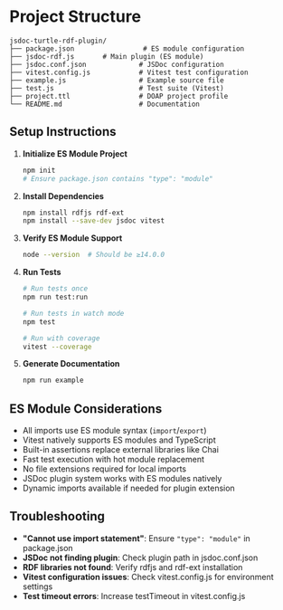 # Project Structure

```
jsdoc-turtle-rdf-plugin/
├── package.json                 # ES module configuration
├── jsdoc-rdf.js       # Main plugin (ES module)
├── jsdoc.conf.json             # JSDoc configuration
├── vitest.config.js            # Vitest test configuration
├── example.js                  # Example source file
├── test.js                     # Test suite (Vitest)
├── project.ttl                 # DOAP project profile
└── README.md                   # Documentation
```

## Setup Instructions

1. **Initialize ES Module Project**
   ```bash
   npm init
   # Ensure package.json contains "type": "module"
   ```

2. **Install Dependencies**
   ```bash
   npm install rdfjs rdf-ext
   npm install --save-dev jsdoc vitest
   ```

3. **Verify ES Module Support**
   ```bash
   node --version  # Should be ≥14.0.0
   ```

4. **Run Tests**
   ```bash
   # Run tests once
   npm run test:run
   
   # Run tests in watch mode
   npm test
   
   # Run with coverage
   vitest --coverage
   ```

5. **Generate Documentation**
   ```bash
   npm run example
   ```

## ES Module Considerations

- All imports use ES module syntax (`import`/`export`)
- Vitest natively supports ES modules and TypeScript
- Built-in assertions replace external libraries like Chai
- Fast test execution with hot module replacement
- No file extensions required for local imports
- JSDoc plugin system works with ES modules natively
- Dynamic imports available if needed for plugin extension

## Troubleshooting

- **"Cannot use import statement"**: Ensure `"type": "module"` in package.json
- **JSDoc not finding plugin**: Check plugin path in jsdoc.conf.json
- **RDF libraries not found**: Verify rdfjs and rdf-ext installation
- **Vitest configuration issues**: Check vitest.config.js for environment settings
- **Test timeout errors**: Increase testTimeout in vitest.config.js